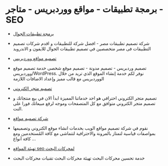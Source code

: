 # برمجة تطبيقات - مواقع ووردبريس - متاجر - SEO
* [برمجة تطبيقات الجوال](https://cws.ae/app-programming/)
* شركة تصميم تطبيقات مصر - افضل شركة للتطبيقات و اقدم شركات تصميم التطبيقات فى مصر متخصصين في تصميم تطبيقات الجوال للايفون و الاندرويد

* [تصميم مواقع ووردبريس](https://cws.ae/web-design/)
* تصميم وردبريس - تصميم مدونة - تصميم موقع شخصى خدمة تصميم موقع ووردبريس/WordPress. نوفر لكم خدمة إنشاء الموقع الذي تريد من خلال الووردبريس مع قالب مميز وإعداد الاضافات اللازمة

* [تصميم متجر الكتروني](https://cws.ae/web-design/)
* تصميم متجر الكتروني احترافي هو احد خدماتنا المميزة ابدأ الان في بيع منتجاتك و تصميم متجر الكتروني متوافق مع كل المتصفحات وموجه لرفع مبيعاتك فورا على النت.

* [شركة تصميم مواقع](https://cws.ae/)
* نقوم في شركة تصميم مواقع الويب بخدمات انشاء موقع الكتروني وتصميمها بمواصفات قياسية لتمتاز بالمرونة والاحترافية لتتماشى مع كافة المُستخدمين ومع كافة أنواع ...

* [تهيئة المواقع seo لمحركات البحث](https://cws.ae/)
* خدمة تحسين محركات البحث تهيئة محركات البحث تقنيات محركات البحث
